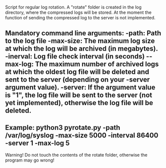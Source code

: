 Script for regular log rotation. A "rotate" folder is created in the log directory, where the compressed logs will be stored. At the moment the function of sending the compressed log to the server is not implemented. 

Mandatory command line arguments: 
-path: Path to the log file
-max-size: The maximum log size at which the log will be archived (in megabytes).
-inerval: Log file check interval (in seconds)
--max-log: The maximum number of archived logs at which the oldest log file will be deleted and sent to the server (depending on your -server argument value).
-server: If the argument value is "1", the log file will be sent to the server (not yet implemented), otherwise the log file will be deleted.
----------------------------------------------------------
Example: python3 pyrotate.py -path /var/log/syslog -max-size 5000 -interval 86400 -server 1 -max-log 5
----------------------------------------------------------

Warning!
Do not touch the contents of the rotate folder, otherwise the program may go wrong!
